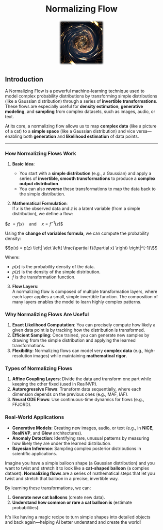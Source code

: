 <!-- Written by Alex Jenkins and Dr. Francesco Fedele for CEE4803/LMC4813 - (c) Georgia Tech, Spring 2025 -->

<div align="center">

# Normalizing Flow

<img src="./Figures/Normalizing_flow.png" alt="Normalizing flow" width="30%">

</div>

## Introduction
A Normalizing Flow is a powerful machine-learning technique used to model complex probability distributions by transforming simple distributions (like a Gaussian distribution) through a series of **invertible transformations**. These flows are especially useful for **density estimation**, **generative modeling**, and **sampling** from complex datasets, such as images, audio, or text.  

At its core, a normalizing flow allows us to map **complex data** (like a picture of a cat) to a **simple space** (like a Gaussian distribution) and vice versa—enabling both **generation** and **likelihood estimation** of data points.

---

### **How Normalizing Flows Work**  

1. **Basic Idea**:  
   - You start with a **simple distribution** (e.g., a Gaussian) and apply a series of **invertible, smooth transformations** to produce a **complex output distribution**.  
   - You can also **reverse** these transformations to map the data back to the simple distribution.  

2. **Mathematical Formulation**:  
If $x$ is the observed data and $z$ is a latent variable (from a simple distribution), we define a flow:

$$z\ = f(x) \quad \text{and} \quad x = f^{-1}(z)\$$

Using the **change of variables formula**, we can compute the probability density:

$$p(x) = p(z) \left| \det \left( \frac{\partial f}{\partial x} \right) \right|^{-1}\$$

Where:
- $p(x)$ is the probability density of the data.  
- $p(z)$ is the density of the simple distribution.  
- $f$ is the transformation function.  

3. **Flow Layers**:  
A normalizing flow is composed of multiple transformation layers, where each layer applies a small, simple invertible function. The composition of many layers enables the model to learn highly complex patterns.

### **Why Normalizing Flows Are Useful**  

1. **Exact Likelihood Computation**: You can precisely compute how likely a given data point is by tracking how the distribution is transformed.  
2. **Efficient Sampling**: Once trained, you can generate new samples by drawing from the simple distribution and applying the learned transformations.  
3. **Flexibility**: Normalizing flows can model very **complex data** (e.g., high-resolution images) while maintaining **mathematical rigor**.  

### **Types of Normalizing Flows**  

1. **Affine Coupling Layers**: Divide the data and transform one part while keeping the other fixed (used in RealNVP).  
2. **Autoregressive Flows**: Transform data sequentially, where each dimension depends on the previous ones (e.g., MAF, IAF).  
3. **Neural ODE Flows**: Use continuous-time dynamics for flows (e.g., FFJORD).  

### **Real-World Applications**  

- **Generative Models**: Creating new images, audio, or text (e.g., in **NICE**, **RealNVP**, and **Glow** architectures).  
- **Anomaly Detection**: Identifying rare, unusual patterns by measuring how likely they are under the learned distribution.  
- **Bayesian Inference**: Sampling complex posterior distributions in scientific applications.  

Imagine you have a simple balloon shape (a Gaussian distribution) and you want to twist and stretch it to look like a **cat-shaped balloon** (a complex dataset). **Normalizing flows** are a series of mathematical steps that let you twist and stretch that balloon in a precise, invertible way.

By learning these transformations, we can:
1. **Generate new cat balloons** (create new data).  
2. **Understand how common or rare a cat balloon is** (estimate probabilities).  

It's like having a magic recipe to turn simple shapes into detailed objects and back again—helping AI better understand and create the world!
